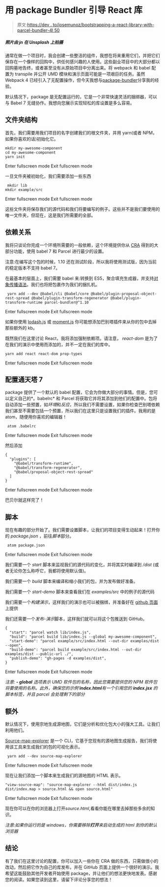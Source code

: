 # 用 package Bundler 引导 React 库

> 原文:[https://dev . to/josemunoz/bootstrapping-a-react-library-with-parcel-bundler-4l 50](https://dev.to/josemunoz/bootstrapping-a-react-library-with-parcel-bundler-4l50)

##### *照片由 jn 在 Unsplash 上拍摄*

通常在做一个项目时，我会创建一些整洁的组件，我想在将来重用它们，并把它们保存在一个像样的回购中，供任何感兴趣的人使用。这些副业项目中的大部分都以回购墓地告终，或者甚至没有从原始项目中分离出来。将 webpack 和 babel 配置为 transpile 并公开 UMD 模块和演示页面可能是一项艰巨的任务。虽然 Webpack 4 已经引入了无配置操作，但今天我想与[package-bundler](https://parceljs.org/)分享我的经验。

默认情况下，package 是无配置运行的，它是一个非常快速灵活的捆绑器，可以与 Babel 7 无缝协作。我想向您展示实现轻松的库设置是多么容易。

## 文件夹结构

首先，我们需要用我们项目的名字创建我们的根文件夹，并用 yarn(或者 NPM，如果你喜欢的话)初始化它。

```
mkdir my-awesome-component 
cd my-awesome-component
yarn init 
```

Enter fullscreen mode Exit fullscreen mode

一旦文件夹被初始化，我们需要添加一些东西

```
 mkdir lib
mkdir example/src 
```

Enter fullscreen mode Exit fullscreen mode

这些文件夹将保存我们的源代码和我们将要编写的例子。这些并不是我们要使用的唯一文件夹，但现在，这是我们所需要的全部。

## 依赖关系

我将只谈论你完成一个环境所需要的一般依赖，这个环境提供你从 [CRA](https://github.com/facebook/create-react-app) 得到的大部分功能，使用 babel 7 和 Parcel 进行最少的设置。

注意:在编写这个包的时候，1.10 还在测试阶段，所以我将使用测试版，因为当前的稳定版本不支持 babel 7。

在最基本的层面上，我们需要 babel 来:转换到 ES5，聚合填充生成器，并支持[对象传播语法](https://developer.mozilla.org/en-US/docs/Web/JavaScript/Reference/Operators/Spread_syntax)。我们也将把包裹作为我们的捆扎机。

```
 yarn add --dev @babel/cli @babel/core @babel/plugin-proposal-object-rest-spread @babel/plugin-transform-regenerator @babel/plugin-transform-runtime parcel-bundler@^1.10 
```

Enter fullscreen mode Exit fullscreen mode

如果你使用 [lodash.js](https://lodash.com) 或 [moment.js](https://momentjs.com) 你可能想添加巴别塔插件来从你的包中去掉那些额外的 kb。

既然我们在这里讨论 React，我将添加强制依赖项。请注意， *react-dom* 是为了在我们的演示中使用而添加的，并不一定在我们的库中。

```
yarn add react react-dom prop-types 
```

Enter fullscreen mode Exit fullscreen mode

## 配置通天塔 7

package 提供了一个默认的 babel 配置，它会为你做大部分的事情。但是，您可以定义自己的*。babelrc* 和 Parcel 将获取它并将其添加到他们的配置中。包将自动添加一些预置，如*环境*和*反应*，所以我们不需要设置，如果你检查巴别塔依赖我们甚至不需要包括一个预置，所以我们在这里只是设置我们的插件。我用的是 atom，随便用你喜欢的编辑器！

```
 atom .babelrc 
```

Enter fullscreen mode Exit fullscreen mode

然后添加

```
{
  "plugins": [
    "@babel/transform-runtime",
    "@babel/transform-regenerator",
    "@babel/proposal-object-rest-spread"
  ]
} 
```

Enter fullscreen mode Exit fullscreen mode

巴贝尔就这样完了！

## 脚本

现在有趣的部分开始了。我们需要设置脚本，让我们的项目变得生动起来！打开你的 *package.json* ，前往*脚本*部分。

```
 atom package.json 
```

Enter fullscreen mode Exit fullscreen mode

我们需要一个 *start* 脚本来监视我们的源代码的变化，并将其实时编译到 */dist* (或者无论你怎么称呼它，我都将使用默认值)。

我们需要一个 *build* 脚本来编译和缩小我们的包，并为发布做好准备。

我们需要一个 *start-demo* 脚本来查看我们在 *examples/src* 中的例子的源代码

我们需要一个*构建演示*，这样我们的演示也可以被捆绑，并准备好在 [github 页面](https://pages.github.com/)上提供

我们还需要一个*发布-演示*脚本，这样我们就可以将这个包推送到 GitHub。

```
{
  "start": "parcel watch lib/index.js",
  "build": "parcel build lib/index.js --global my-awesome-component",
  "start-demo": "parcel example/src/index.html --out-dir examples/dist --open",
  "build-demo": "parcel build example/src/index.html --out-dir examples/dist --public-url ./",
  "publish-demo": "gh-pages -d examples/dist",
} 
```

Enter fullscreen mode Exit fullscreen mode

*注意: **- global** 选项表示 UMD 软件包的名称，因此您需要提供您的 NPM 软件包将要使用的名称。此外，确保您的示例'**index.html**有一个引用您的 **index.jsx** 的脚本标签，并且 parcel 会处理剩下的部分*

## 额外

默认情况下，使用宗地生成源地图，它们是分析和优化包大小的强大工具。让我们利用他们。

[Source-map-explorer](https://github.com/danvk/source-map-explorer) 是一个 CLI，它基于您现有的源地图生成报告，我们将使用该工具来生成我们的包的可视化表示。

```
 yarn add --dev source-map-explorer 
```

Enter fullscreen mode Exit fullscreen mode

现在让我们添加一个脚本来生成我们的源地图的 HTML 表示。

```
"view-source-map": "source-map-explorer --html dist/index.js dist/index.map > source.html && open source.html" 
```

Enter fullscreen mode Exit fullscreen mode

现在你可以在你的浏览器上打开*source.html*,看看你能在哪里去掉那些多余的知识。

*注意:如果你运行的是 windows，你需要移除**打开**来启动生成的 html 到你的默认浏览器*

## 结论

有了我们在这里讨论的配置，你可以加入一些你在 CRA 做的东西，只需做很小的改动，然后把它作为自己的库发布，并在 GitHub 页面上提供一个很好的演示。我希望这能鼓励其他开发者开始使用 package，并让他们的想法更快地发表。感谢您的阅读。如果您读到这里，请留下评论分享您的想法！
